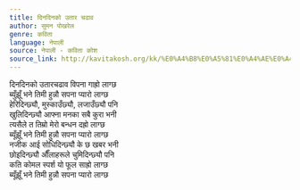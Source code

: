 ```yaml
---
title: दिनदिनको उतार चढाव
author: सुमन पोखरेल
genre: कविता
language: नेपाली
source: नेपाली - कविता कोश
source_link: http://kavitakosh.org/kk/%E0%A4%B8%E0%A5%81%E0%A4%AE%E0%A4%A8_%E0%A4%AA%E0%A5%8B%E0%A4%96%E0%A4%B0%E0%A5%87%E0%A4%B2
---
```


दिनदिनको उतारचढाव विपना गाह्रो लाग्छ  
ब्युँझूँ भने तिमी हुन्नौ सपना प्यारो लाग्छ  
हेरिदिन्छ्यौ, मुस्काउँछ्यौ, लजाउँछ्यौ पनि  
खुलिदिन्छ्यौ आफ्ना मनका सबै कुरा भनी  
त्यसैले त तिम्रो मेरो बन्धन दह्रो लाग्छ  
ब्यूँझूँ भने तिमी हुन्नौ सपना प्यारो लाग्छ  
नजीक आई सोधिदिन्छ्यौ के छ खबर भनी  
छोइदिन्छ्यौ औँलाहरूले चुमिदिन्छ्यौ पनि  
कति कोमल स्पर्श यो फूल साह्रो लाग्छ  
ब्यूँझूँ भने तिमी हुन्नौ सपना प्यारो लाग्छ
